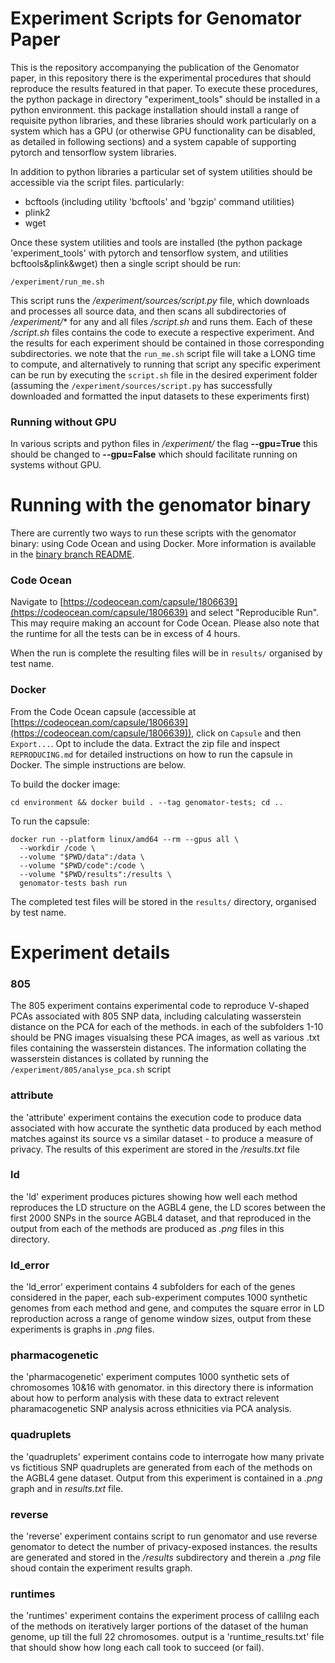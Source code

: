# Experiment Scripts for Genomator Paper

This is the repository accompanying the publication of the Genomator paper, in this repository there is the experimental procedures that should reproduce the results featured in that paper.
To execute these procedures, the python package in directory "experiment_tools" should be installed in a python environment. this package installation should install a range of requisite python libraries, and these libraries should work particularly on a system which has a GPU (or otherwise GPU functionality can be disabled, as detailed in following sections) and a system capable of supporting pytorch and tensorflow system libraries.

In addition to python libraries a particular set of system utilities should be accessible via the script files. particularly:

 - bcftools (including utility 'bcftools' and 'bgzip' command utilities)
 - plink2
 - wget

Once these system utilities and tools are installed (the python package 'experiment_tools' with pytorch and tensorflow system, and utilities bcftools&plink&wget) then a single script should be run:

    /experiment/run_me.sh

This script runs the */experiment/sources/script.py* file, which downloads and processes all source data, and then scans all subdirectories of */experiment/** for any and all files */script.sh* and runs them.
Each of these */script.sh* files contains the code to execute a respective experiment.
And the results for each experiment should be contained in those corresponding subdirectories.
we note that the `run_me.sh` script file will take a LONG time to compute, and alternatively to running that script any specific experiment can be run by executing the `script.sh` file in the desired experiment folder (assuming the `/experiment/sources/script.py` has successfully downloaded and formatted the input datasets to these experiments first)

### Running without GPU
In various scripts and python files in */experiment/* the flag **--gpu=True** this should be changed to **--gpu=False** which should facilitate running on systems without GPU.

# Running with the genomator binary
There are currently two ways to run these scripts with the genomator binary: using Code Ocean and using Docker.
More information is available in the [binary branch README](https://github.com/aehrc/genomator/blob/binary/README.md).

### Code Ocean
Navigate to [https://codeocean.com/capsule/1806639](https://codeocean.com/capsule/1806639) and select "Reproducible Run". This may require making an account for Code Ocean. Please also note that the runtime for all the tests can be in excess of 4 hours.

When the run is complete the resulting files will be in `results/` organised by test name.

### Docker
From the Code Ocean capsule (accessible at [https://codeocean.com/capsule/1806639](https://codeocean.com/capsule/1806639)), click on `Capsule` and then `Export...`. Opt to include the data. Extract the zip file and inspect `REPRODUCING.md` for detailed instructions on how to run the capsule in Docker.
The simple instructions are below.

To build the docker image:
```shell
cd environment && docker build . --tag genomator-tests; cd ..
```
To run the capsule:
```shell
docker run --platform linux/amd64 --rm --gpus all \
  --workdir /code \
  --volume "$PWD/data":/data \
  --volume "$PWD/code":/code \
  --volume "$PWD/results":/results \
  genomator-tests bash run
```
The completed test files will be stored in the `results/` directory, organised by test name.

# Experiment details

### 805
The 805 experiment contains experimental code to reproduce V-shaped PCAs associated with 805 SNP data, including calculating wasserstein distance on the PCA for each of the methods. in each of the subfolders 1-10 should be PNG images visualsing these PCA images, as well as various .txt files containing the wasserstein distances.
The information collating the wasserstein distances is collated by running the `/experiment/805/analyse_pca.sh` script

### attribute
the 'attribute' experiment contains the execution code to produce data associated with how accurate the synthetic data produced by each method matches against its source vs a similar dataset - to produce a measure of privacy. The results of this experiment are stored in the */results.txt* file

### ld
the 'ld' experiment produces pictures showing how well each method reproduces the LD structure on the AGBL4 gene, the LD scores between the first 2000 SNPs in the source AGBL4 dataset, and that reproduced in the output from each of the methods are produced as *.png* files in this directory.

### ld_error
the 'ld_error' experiment contains 4 subfolders for each of the genes considered in the paper, each sub-experiment computes 1000 synthetic genomes from each method and gene, and computes the square error in LD reproduction across a range of genome window sizes, output from these experiments is graphs in *.png* files.

### pharmacogenetic
the 'pharmacogenetic' experiment computes 1000 synthetic sets of chromosomes 10&16 with genomator. in this directory there is information about how to perform analysis with these data to extract relevent pharamacogenetic SNP analysis across ethnicities via PCA analysis.

### quadruplets
the 'quadruplets' experiment contains code to interrogate how many private vs fictitious SNP quadruplets are generated from each of the methods on the AGBL4 gene dataset. Output from this experiment is contained in a *.png* graph and in *results.txt* file.

### reverse
the 'reverse' experiment contains script to run genomator and use reverse genomator to detect the number of privacy-exposed instances. the results are generated and stored in the */results* subdirectory and therein a *.png* file shoud contain the experiment results graph.

### runtimes
the 'runtimes' experiment contains the experiment process of callilng each of the methods on iteratively larger portions of the dataset of the human genome, up till the full 22 chromosomes. output is a 'runtime_results.txt' file that should show how long each call took to succeed (or fail).
